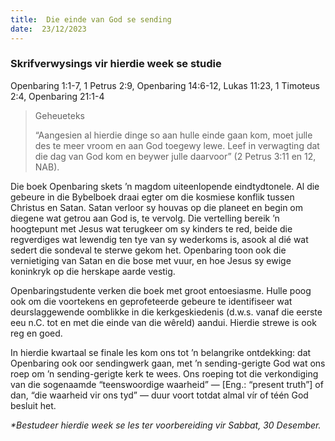 ```yaml
---
title:  Die einde van God se sending
date:  23/12/2023
---
```


### Skrifverwysings vir hierdie week se studie
Openbaring 1:1-7, 1 Petrus 2:9, Openbaring 14:6-12, Lukas 11:23, 1 Timoteus 2:4, Openbaring 21:1-4

> <p>Geheueteks</p>
> “Aangesien al hierdie dinge so aan hulle einde gaan kom, moet julle des te meer vroom en aan God toegewy lewe. Leef in verwagting dat die dag van God kom en beywer julle daarvoor” (2 Petrus 3:11 en 12, NAB).

Die boek Openbaring skets ’n magdom uiteenlopende eindtydtonele. Al die gebeure in die Bybelboek draai egter om die kosmiese konflik tussen Christus en Satan. Satan verloor sy houvas op die planeet en begin om diegene wat getrou aan God is, te vervolg. Die vertelling bereik ’n hoogtepunt met Jesus wat terugkeer om sy kinders te red, beide die regverdiges wat lewendig ten tye van sy wederkoms is, asook al dié wat sedert die sondeval te sterwe gekom het. Openbaring toon ook die vernietiging van Satan en die bose met vuur, en hoe Jesus sy ewige koninkryk op die herskape aarde vestig.

Openbaringstudente verken die boek met groot entoesiasme. Hulle poog ook om die voortekens en geprofeteerde gebeure te identifiseer wat deurslaggewende oomblikke in die kerkgeskiedenis (d.w.s. vanaf die eerste eeu n.C. tot en met die einde van die wêreld) aandui. Hierdie strewe is ook reg en goed.

In hierdie kwartaal se finale les kom ons tot ’n belangrike ontdekking: dat Openbaring ook oor sendingwerk gaan, met ’n sending-gerigte God wat ons roep om ’n sending-gerigte kerk te wees. Ons roeping tot die verkondiging van die sogenaamde “teenswoordige waarheid” — [Eng.:  “present truth”] of dan, “die waarheid vir ons tyd” — duur voort totdat almal vír of téén God besluit het.

_*Bestudeer hierdie week se les ter voorbereiding vir Sabbat, 30 Desember._